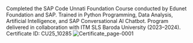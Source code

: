 Completed the SAP Code Unnati Foundation Course conducted by Edunet Foundation and SAP. Trained in Python Programming, Data Analysis, Artificial Intelligence, and SAP Conversational AI Chatbot. Program delivered in collaboration with ITM SLS Baroda University (2023–2024). Certificate ID: CU25_10285
![Certificate_page-0001](https://github.com/user-attachments/assets/0562a498-2fce-42c3-927d-c53224725f5d)
